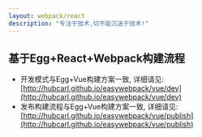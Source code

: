 ```yaml
---
layout: webpack/react
description: "专注于技术,切不能沉迷于技术!"
---
```


## 基于Egg+React+Webpack构建流程


- 开发模式与Egg+Vue构建方案一致, 详细请见: [http://hubcarl.github.io/easywebpack/vue/dev](http://hubcarl.github.io/easywebpack/vue/dev)
- 发布构建流程与Egg+Vue构建方案一致, 详细请见: [http://hubcarl.github.io/easywebpack/vue/publish](http://hubcarl.github.io/easywebpack/vue/publish)





